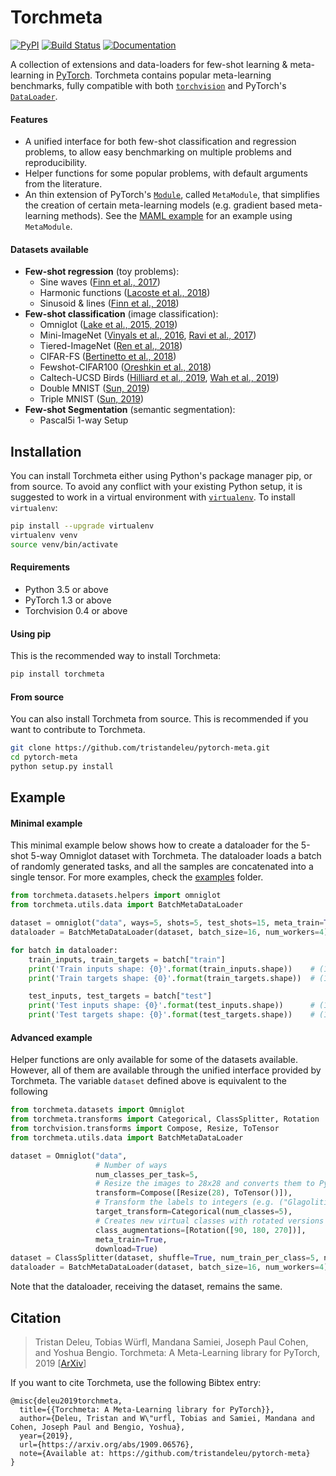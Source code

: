 # Torchmeta
[![PyPI](https://img.shields.io/pypi/v/torchmeta)](https://pypi.org/project/torchmeta/) [![Build Status](https://travis-ci.com/tristandeleu/pytorch-meta.svg?branch=master)](https://travis-ci.com/tristandeleu/pytorch-meta) [![Documentation](https://img.shields.io/badge/docs-torchmeta-blue)](https://tristandeleu.github.io/pytorch-meta/)

A collection of extensions and data-loaders for few-shot learning & meta-learning in [PyTorch](https://pytorch.org/). Torchmeta contains popular meta-learning benchmarks, fully compatible with both [`torchvision`](https://pytorch.org/docs/stable/torchvision/index.html) and PyTorch's [`DataLoader`](https://pytorch.org/docs/stable/data.html#torch.utils.data.DataLoader).

#### Features
  - A unified interface for both few-shot classification and regression problems, to allow easy benchmarking on multiple problems and reproducibility.
  - Helper functions for some popular problems, with default arguments from the literature.
  - An thin extension of PyTorch's [`Module`](https://pytorch.org/docs/stable/nn.html#torch.nn.Module), called `MetaModule`, that simplifies the creation of certain meta-learning models (e.g. gradient based meta-learning methods). See the [MAML example](examples/maml) for an example using `MetaModule`.

#### Datasets available
  - **Few-shot regression** (toy problems):
    - Sine waves ([Finn et al., 2017](https://arxiv.org/abs/1703.03400))
    - Harmonic functions ([Lacoste et al., 2018](https://arxiv.org/abs/1806.07528))
    - Sinusoid & lines ([Finn et al., 2018](https://arxiv.org/abs/1806.02817))
  - **Few-shot classification** (image classification):
    - Omniglot ([Lake et al., 2015](http://www.sciencemag.org/content/350/6266/1332.short)[, 2019](https://arxiv.org/abs/1902.03477))
    - Mini-ImageNet ([Vinyals et al., 2016](https://arxiv.org/abs/1606.04080), [Ravi et al., 2017](https://openreview.net/forum?id=rJY0-Kcll))
    - Tiered-ImageNet ([Ren et al., 2018](https://arxiv.org/abs/1803.00676))
    - CIFAR-FS ([Bertinetto et al., 2018](https://arxiv.org/abs/1805.08136))
    - Fewshot-CIFAR100 ([Oreshkin et al., 2018](https://arxiv.org/abs/1805.10123))
    - Caltech-UCSD Birds ([Hilliard et al., 2019](https://arxiv.org/abs/1802.04376), [Wah et al., 2019](http://www.vision.caltech.edu/visipedia/CUB-200-2011.html))
    - Double MNIST ([Sun, 2019](https://github.com/shaohua0116/MultiDigitMNIST))
    - Triple MNIST ([Sun, 2019](https://github.com/shaohua0116/MultiDigitMNIST))
  - **Few-shot Segmentation** (semantic segmentation):
    - Pascal5i 1-way Setup

## Installation
You can install Torchmeta either using Python's package manager pip, or from source. To avoid any conflict with your existing Python setup, it is suggested to work in a virtual environment with [`virtualenv`](https://docs.python-guide.org/dev/virtualenvs/). To install `virtualenv`:
```bash
pip install --upgrade virtualenv
virtualenv venv
source venv/bin/activate
```

#### Requirements
 - Python 3.5 or above
 - PyTorch 1.3 or above
 - Torchvision 0.4 or above

#### Using pip
This is the recommended way to install Torchmeta:
```bash
pip install torchmeta
```

#### From source
You can also install Torchmeta from source. This is recommended if you want to contribute to Torchmeta.
```bash
git clone https://github.com/tristandeleu/pytorch-meta.git
cd pytorch-meta
python setup.py install
```

## Example

#### Minimal example
This minimal example below shows how to create a dataloader for the 5-shot 5-way Omniglot dataset with Torchmeta. The dataloader loads a batch of randomly generated tasks, and all the samples are concatenated into a single tensor. For more examples, check the [examples](examples/) folder.
```python
from torchmeta.datasets.helpers import omniglot
from torchmeta.utils.data import BatchMetaDataLoader

dataset = omniglot("data", ways=5, shots=5, test_shots=15, meta_train=True, download=True)
dataloader = BatchMetaDataLoader(dataset, batch_size=16, num_workers=4)

for batch in dataloader:
    train_inputs, train_targets = batch["train"]
    print('Train inputs shape: {0}'.format(train_inputs.shape))    # (16, 25, 1, 28, 28)
    print('Train targets shape: {0}'.format(train_targets.shape))  # (16, 25)

    test_inputs, test_targets = batch["test"]
    print('Test inputs shape: {0}'.format(test_inputs.shape))      # (16, 75, 1, 28, 28)
    print('Test targets shape: {0}'.format(test_targets.shape))    # (16, 75)
```

#### Advanced example
Helper functions are only available for some of the datasets available. However, all of them are available through the unified interface provided by Torchmeta. The variable `dataset` defined above is equivalent to the following
```python
from torchmeta.datasets import Omniglot
from torchmeta.transforms import Categorical, ClassSplitter, Rotation
from torchvision.transforms import Compose, Resize, ToTensor
from torchmeta.utils.data import BatchMetaDataLoader

dataset = Omniglot("data",
                   # Number of ways
                   num_classes_per_task=5,
                   # Resize the images to 28x28 and converts them to PyTorch tensors (from Torchvision)
                   transform=Compose([Resize(28), ToTensor()]),
                   # Transform the labels to integers (e.g. ("Glagolitic/character01", "Sanskrit/character14", ...) to (0, 1, ...))
                   target_transform=Categorical(num_classes=5),
                   # Creates new virtual classes with rotated versions of the images (from Santoro et al., 2016)
                   class_augmentations=[Rotation([90, 180, 270])],
                   meta_train=True,
                   download=True)
dataset = ClassSplitter(dataset, shuffle=True, num_train_per_class=5, num_test_per_class=15)
dataloader = BatchMetaDataLoader(dataset, batch_size=16, num_workers=4)
```
Note that the dataloader, receiving the dataset, remains the same.

## Citation
> Tristan Deleu, Tobias Würfl, Mandana Samiei, Joseph Paul Cohen, and Yoshua Bengio. Torchmeta: A Meta-Learning library for PyTorch, 2019 [[ArXiv](https://arxiv.org/abs/1909.06576)]

If you want to cite Torchmeta, use the following Bibtex entry:
```
@misc{deleu2019torchmeta,
  title={{Torchmeta: A Meta-Learning library for PyTorch}},
  author={Deleu, Tristan and W\"urfl, Tobias and Samiei, Mandana and Cohen, Joseph Paul and Bengio, Yoshua},
  year={2019},
  url={https://arxiv.org/abs/1909.06576},
  note={Available at: https://github.com/tristandeleu/pytorch-meta}
}
```

